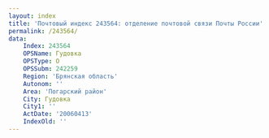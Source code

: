 ```yaml
---
layout: index
title: 'Почтовый индекс 243564: отделение почтовой связи Почты России'
permalink: /243564/
data:
    Index: 243564
    OPSName: Гудовка
    OPSType: О
    OPSSubm: 242259
    Region: 'Брянская область'
    Autonom: ''
    Area: 'Погарский район'
    City: Гудовка
    City1: ''
    ActDate: '20060413'
    IndexOld: ''
---
```

